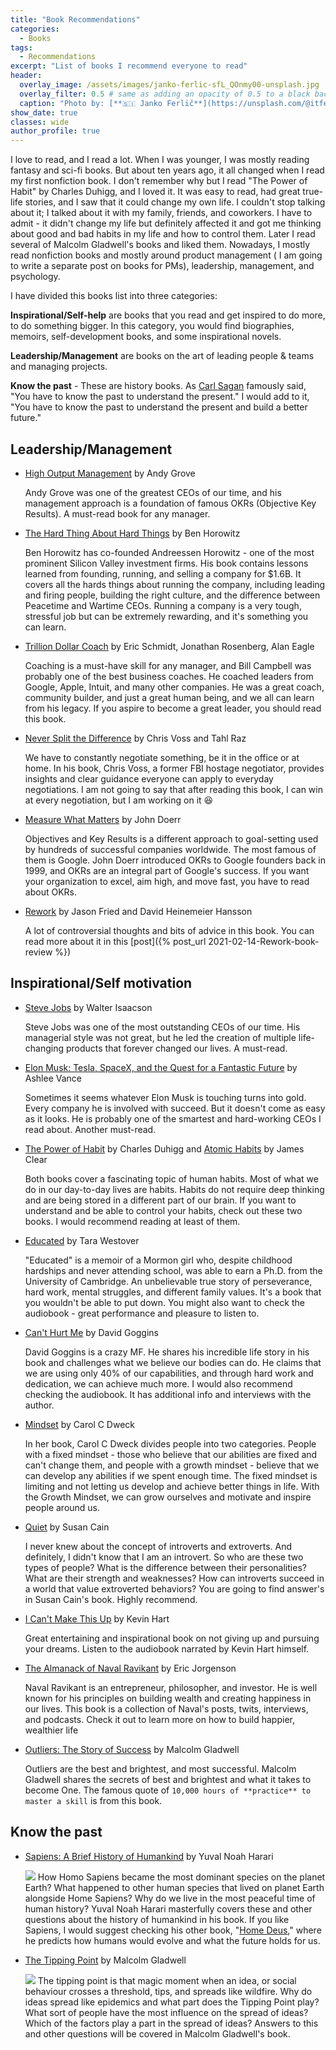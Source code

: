 ```yaml
---
title: "Book Recommendations"
categories:
  - Books
tags:
  - Recommendations
excerpt: "List of books I recommend everyone to read"
header:
  overlay_image: /assets/images/janko-ferlic-sfL_QOnmy00-unsplash.jpg
  overlay_filter: 0.5 # same as adding an opacity of 0.5 to a black background
  caption: "Photo by: [**🇸🇮 Janko Ferlič**](https://unsplash.com/@itfeelslikefilm?utm_source=unsplash&utm_medium=referral&utm_content=creditCopyText) on [**Unsplash**](https://unsplash.com/s/photos/books?utm_source=unsplash&utm_medium=referral&utm_content=creditCopyText)"
show_date: true 
classes: wide
author_profile: true
---
```




I love to read, and I read a lot. When I was younger, I was mostly reading fantasy and sci-fi books. But about ten years ago, it all changed when I read my first nonfiction book. I don't remember why but I read "The Power of Habit" by Charles Duhigg, and I loved it. It was easy to read, had great true-life stories, and I saw that it could change my own life. I couldn't stop talking about it; I talked about it with my family, friends, and coworkers. I have to admit - it didn't change my life but definitely affected it and got me thinking about good and bad habits in my life and how to control them. Later I read several of Malcolm Gladwell's books and liked them. Nowadays, I mostly read nonfiction books and mostly around product management ( I am going to write a separate post on books for PMs), leadership, management, and psychology. 

I have divided this books list into three categories: 

**Inspirational/Self-help** are books that you read and get inspired to do more, to do something bigger. In this category, you would find biographies, memoirs, self-development books, and some inspirational novels. 

**Leadership/Management** are books on the art of leading people & teams and managing projects.

**Know the past** - These are history books. As [Carl Sagan](https://www.goodreads.com/quotes/194992-you-have-to-know-the-past-to-understand-the-present,) famously said, "You have to know the past to understand the present." I would add to it, "You have to know the past to understand the present and build a better future." 

## **Leadership/Management**

- [High Output Management](https://www.amazon.ca/High-Output-Management-Andrew-Grove/dp/0679762884/ref=sr_1_1?crid=137EWJSQBHXZZ&dchild=1&keywords=high+output+management&qid=1627681414&sprefix=high+outpu%2Caps%2C172&sr=8-1) by Andy Grove

  Andy Grove was one of the greatest CEOs of our time, and his management approach is a foundation of famous OKRs (Objective Key Results). A must-read book for any manager. 

- [The Hard Thing About Hard Things](https://www.amazon.ca/Hard-Thing-About-Things-Building/dp/0062273205/ref=sr_1_1?crid=39TD4QUJOA6LV&dchild=1&keywords=hard+things+about+hard+things&qid=1627681454&sprefix=hard+things+%2Caps%2C185&sr=8-1) by Ben Horowitz

  Ben Horowitz has co-founded Andreessen Horowitz - one of the most prominent Silicon Valley investment firms. His book contains lessons learned from founding, running, and selling a company for $1.6B. It covers all the hards things about running the company, including leading and firing people, building the right culture, and the difference between Peacetime and Wartime CEOs. Running a company is a very tough, stressful job but can be extremely rewarding, and it's something you can learn. 

- [Trillion Dollar Coach](https://www.amazon.ca/Trillion-Dollar-Coach-Leadership-Playbook/dp/0062839268/ref=sr_1_1?crid=18Q9Y4Q5VVNXW&dchild=1&keywords=trillion+dollar+coach&qid=1627681480&sprefix=trillion+do%2Caps%2C179&sr=8-1) by Eric Schmidt, Jonathan Rosenberg, Alan Eagle

  Coaching is a must-have skill for any manager, and Bill Campbell was probably one of the best business coaches. He coached leaders from Google, Apple, Intuit, and many other companies. He was a great coach, community builder, and just a great human being, and we all can learn from his legacy. If you aspire to become a great leader, you should read this book.

- [Never Split the Difference](https://www.amazon.ca/Never-Split-Difference-Negotiating-Depended/dp/1847941494/ref=sr_1_1?crid=2OVHNXSFLDV5J&dchild=1&keywords=never+split+the+difference&qid=1627681538&sprefix=never+sp%2Caps%2C181&sr=8-1) by Chris Voss and Tahl Raz

  We have to constantly negotiate something, be it in the office or at home. In his book, Chris Voss, a former FBI hostage negotiator, provides insights and clear guidance everyone can apply to everyday negotiations. I am not going to say that after reading this book, I can win at every negotiation, but I am working on it 😆

- [Measure What Matters](https://www.amazon.ca/Measure-What-Matters-Google-Foundation/dp/0525536221/ref=sr_1_1?crid=38B44P9BPJVDN&dchild=1&keywords=measure+what+matters&qid=1627681583&sprefix=measure+what+%2Caps%2C173&sr=8-1) by John Doerr 

  Objectives and Key Results is a different approach to goal-setting used by hundreds of successful companies worldwide. The most famous of them is Google. John Doerr introduced OKRs to Google founders back in 1999, and OKRs are an integral part of Google's success. If you want your organization to excel, aim high, and move fast, you have to read about OKRs. 

- [Rework](https://www.amazon.ca/Rework-Jason-Fried/dp/0307463745/ref=sr_1_1?dchild=1&keywords=rework&qid=1627681603&sr=8-1) by Jason Fried and David Heinemeier Hansson

  A lot of controversial thoughts and bits of advice in this book. You can read more about it in this [post]({% post_url 2021-02-14-Rework-book-review %})

[comment]: <> (- [Good to Great]&#40;https://www.amazon.ca/Good-Great-Some-Companies-Others/dp/0066620996/ref=sr_1_1?crid=TKBOSJ9K5Y35&dchild=1&keywords=good+to+great&qid=1627682140&sprefix=good+to+great%2Caps%2C177&sr=8-1&#41; )
 

## Inspirational/Self motivation 

- [Steve Jobs](https://www.amazon.ca/Steve-Jobs-Walter-Isaacson/dp/1501127624/ref=sr_1_1?dchild=1&keywords=steve+jobs&qid=1627681628&sr=8-1) by Walter Isaacson

  Steve Jobs was one of the most outstanding CEOs of our time. His managerial style was not great, but he led the creation of multiple life-changing products that forever changed our lives. A must-read. 

- [Elon Musk: Tesla, SpaceX, and the Quest for a Fantastic Future](https://www.amazon.ca/Elon-Musk-SpaceX-Fantastic-Future/dp/006230125X/ref=sr_1_1?dchild=1&keywords=elon+musk&qid=1627681654&sr=8-1) by Ashlee Vance

  Sometimes it seems whatever Elon Musk is touching turns into gold. Every company he is involved with succeed. But it doesn't come as easy as it looks. He is probably one of the smartest and hard-working CEOs I read about. Another must-read. 

- [The Power of Habit](https://www.amazon.ca/Power-Habit-What-Life-Business/dp/0385669763/ref=sr_1_1?dchild=1&keywords=power+of+habit&qid=1627681677&sr=8-1) by Charles Duhigg and [Atomic Habits](https://www.amazon.ca/Atomic-Habits-Proven-Build-Break/dp/0735211299/ref=sr_1_1?crid=GQFFE2F9R8H7&dchild=1&keywords=atomic+habits&qid=1627681696&sprefix=atomic+ha%2Caps%2C202&sr=8-1) by James Clear

  Both books cover a fascinating topic of human habits. Most of what we do in our day-to-day lives are habits. Habits do not require deep thinking and are being stored in a different part of our brain.  If you want to understand and be able to control your habits, check out these two books. I would recommend reading at least of them. 

- [Educated](https://www.amazon.ca/Educated-Tara-Westover/dp/1443452483/ref=sr_1_1?dchild=1&keywords=educated&qid=1627681717&sr=8-1) by Tara Westover

  "Educated" is a memoir of a Mormon girl who, despite childhood hardships and never attending school, was able to earn a Ph.D. from the University of Cambridge. An unbelievable true story of perseverance, hard work, mental struggles, and different family values. It's a book that you wouldn't be able to put down. You might also want to check the audiobook - great performance and pleasure to listen to. 

- [Can't Hurt Me](https://www.amazon.ca/Cant-Hurt-Me-Master-Your/dp/1544512279/ref=sr_1_1?crid=MSZPMRL5NAB7&dchild=1&keywords=cant+hurt+me&qid=1627681746&sprefix=cant+h%2Caps%2C239&sr=8-1) by David Goggins

  David Goggins is a crazy MF. He shares his incredible life story in his book and challenges what we believe our bodies can do. He claims that we are using only 40% of our capabilities, and through hard work and dedication, we can achieve much more. I would also recommend checking the audiobook. It has additional info and interviews with the author. 

- [Mindset](https://www.amazon.ca/Mindset-Psychology-Carol-S-Dweck/dp/0345472322/ref=sr_1_1?dchild=1&keywords=mindset&qid=1627681765&sr=8-1) by Carol C Dweck

  In her book, Carol C Dweck divides people into two categories. People with a fixed mindset - those who believe that our abilities are fixed and can't change them, and people with a growth mindset - believe that we can develop any abilities if we spent enough time. The fixed mindset is limiting and not letting us develop and achieve better things in life. With the Growth Mindset, we can grow ourselves and motivate and inspire people around us. 

- [Quiet](https://www.amazon.ca/Quiet-Power-Introverts-World-Talking/dp/0307352153/ref=sr_1_2?dchild=1&keywords=quiet&qid=1627681785&sr=8-2) by Susan Cain

  I never knew about the concept of introverts and extroverts. And definitely, I didn't know that I am an introvert. So who are these two types of people? What is the difference between their personalities? What are their strength and weaknesses? How can introverts succeed in a world that value extroverted behaviors? You are going to find answer's in Susan Cain's book. Highly recommend.

- [I Can't Make This Up](https://www.amazon.ca/Cant-Make-This-Up-Lessons/dp/1501155571/ref=tmm_pap_swatch_0?_encoding=UTF8&qid=1627681810&sr=8-1) by Kevin Hart

  Great entertaining and inspirational book on not giving up and pursuing your dreams. Listen to the audiobook narrated by Kevin Hart himself. 

- [The Almanack of Naval Ravikant](https://www.amazon.ca/Almanack-Naval-Ravikant-Wealth-Happiness/dp/1544514212/ref=sr_1_1?crid=GQSR6W29O2KS&dchild=1&keywords=naval+ravikant&qid=1627681835&sprefix=naval+ra%2Caps%2C185&sr=8-1) by Eric Jorgenson

  Naval Ravikant is an entrepreneur, philosopher, and investor. He is well known for his principles on building wealth and creating happiness in our lives. This book is a collection of Naval's posts, twits, interviews, and podcasts. Check it out to learn more on how to build happier, wealthier life

- [Outliers: The Story of Success](https://www.amazon.ca/Outliers-Story-Success-Malcolm-Gladwell/dp/0316017930/ref=sr_1_1?crid=3I08X4MM1STPQ&dchild=1&keywords=outliers&qid=1627681927&sprefix=outlie%2Caps%2C197&sr=8-1) by Malcolm Gladwell

  Outliers are the best and brightest, and most successful. Malcolm Gladwell shares the secrets of best and brightest and what it takes to become One. The famous quote of `10,000 hours of **practice** to master a skill` is from this book. 



## Know the past

- [Sapiens: A Brief History of Humankind](https://www.amazon.ca/Sapiens-Humankind-Yuval-Noah-Harari/dp/0771038518/ref=sr_1_1?crid=1SQUHAY7LP7UU&dchild=1&keywords=sapiens&qid=1627681863&sprefix=sapiens%2Caps%2C202&sr=8-1) by Yuval Noah Harari 

  ![](https://images-na.ssl-images-amazon.com/images/I/41ZhK-cIjmL._SY264_BO1,204,203,200_QL40_ML2_.jpg) How Homo Sapiens became the most dominant species on the planet Earth? What happened to other human species that lived on planet Earth alongside Home Sapiens? Why do we live in the most peaceful time of human history? Yuval Noah Harari masterfully covers these and other questions about the history of humankind in his book. If you like Sapiens, I would suggest checking his other book, "[Home Deus](https://www.amazon.ca/Homo-Deus-Brief-History-Tomorrow/dp/0771038704/ref=sr_1_1?crid=3GU6DG985YR2C&dchild=1&keywords=homo+deus&qid=1627681880&sprefix=homo+%2Caps%2C203&sr=8-1)," where he predicts how humans would evolve and what the future holds for us. 

- [The Tipping Point](https://www.amazon.ca/Tipping-Point-Little-Things-Difference/dp/0316346624/ref=sr_1_1?dchild=1&keywords=tipping+point&qid=1627681906&sr=8-1) by Malcolm Gladwell

  ![](https://images-na.ssl-images-amazon.com/images/I/31R-U1dkyKL._SY264_BO1,204,203,200_QL40_ML2_.jpg) The tipping point is that magic moment when an idea, or social behaviour crosses a threshold, tips, and spreads like wildfire. Why do ideas spread like epidemics and what part does the Tipping Point play? What sort of people have the most influence on the spread of ideas? Which of the factors play a part in the spread of ideas? Answers to this and other questions will be covered in Malcolm Gladwell's book.  



[comment]: <> (- [David and Goliath]&#40;https://www.amazon.ca/David-Goliath-Underdogs-Misfits-Battling/dp/0316204374/ref=sr_1_1?crid=389Y29XCXL5WC&dchild=1&keywords=david+and+goliath+malcolm+gladwell&qid=1627681947&sprefix=David+and+%2Caps%2C193&sr=8-1&#41; by Malcolm Gladwell)

[comment]: <> (- [How Google Works]&#40;https://www.amazon.ca/How-Google-Works-Eric-Schmidt/dp/1455582344/ref=sr_1_1?crid=3NHUXV1MD1LAS&dchild=1&keywords=how+google+works&qid=1627681990&sprefix=how+google+%2Caps%2C183&sr=8-1&#41; by Eric Schmidt)

[comment]: <> (- [The Everything Store]&#40;https://www.amazon.ca/Everything-Store-Jeff-Bezos-Amazon/dp/0316219282/ref=sr_1_1?crid=33A3K7L1EHIAR&dchild=1&keywords=the+everything+store&qid=1627682009&sprefix=the+ever%2Caps%2C214&sr=8-1&#41; by Brad Stone)








